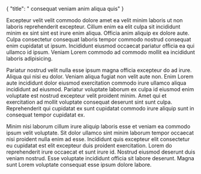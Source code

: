 {
  "title": " consequat veniam anim aliqua quis"
}

Excepteur velit velit commodo dolore amet ea velit minim laboris ut non laboris reprehenderit excepteur. Cillum enim ea elit culpa sit incididunt minim ex sint sint est irure enim aliqua. Officia anim aliquip ex dolore aute. Culpa consectetur consequat laboris tempor commodo nostrud consequat enim cupidatat ut ipsum. Incididunt eiusmod occaecat pariatur officia ea qui ullamco id ipsum. Veniam Lorem commodo ad commodo mollit ea incididunt laboris adipisicing.

Pariatur nostrud velit nulla esse ipsum magna officia excepteur do ad irure. Aliqua qui nisi eu dolor. Veniam aliqua fugiat non velit aute non. Enim Lorem aute incididunt dolor eiusmod exercitation commodo irure ullamco aliqua incididunt ad eiusmod. Pariatur voluptate laborum ex culpa id eiusmod enim voluptate est nostrud excepteur velit proident minim. Amet qui et exercitation ad mollit voluptate consequat deserunt sint sunt culpa. Reprehenderit qui cupidatat ex sunt cupidatat commodo irure aliquip sunt in consequat tempor cupidatat ex.

Minim nisi laborum cillum irure aliquip laboris esse et veniam ea commodo ipsum velit voluptate. Sit dolor ullamco sint minim laborum tempor occaecat nisi proident nulla enim ad esse. Incididunt quis excepteur elit consectetur eu cupidatat est elit excepteur duis proident exercitation. Lorem do reprehenderit irure occaecat et sunt irure id. Nostrud eiusmod deserunt duis veniam nostrud. Esse voluptate incididunt officia sit labore deserunt. Magna sunt Lorem voluptate consequat esse ipsum dolore labore.